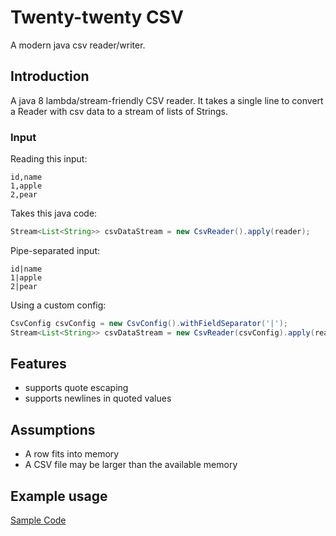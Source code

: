 # Twenty-twenty CSV

A modern java csv reader/writer.

## Introduction
A java 8 lambda/stream-friendly CSV reader.
It takes a single line to convert a Reader with csv data to a stream of lists of Strings.

### Input

Reading this input:

    id,name
    1,apple
    2,pear

Takes this java code:

```java
Stream<List<String>> csvDataStream = new CsvReader().apply(reader);
```

Pipe-separated input:

    id|name
    1|apple
    2|pear

Using a custom config:

```java
CsvConfig csvConfig = new CsvConfig().withFieldSeparator('|');
Stream<List<String>> csvDataStream = new CsvReader(csvConfig).apply(reader);
```

## Features
- supports quote escaping
- supports newlines in quoted values

## Assumptions
- A row fits into memory
- A CSV file may be larger than the available memory

## Example usage

[Sample Code](src/test/java/nl/siegmann/ttcsv/ExampleTest.java)